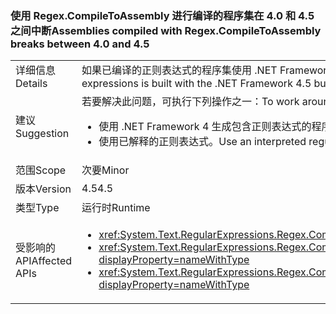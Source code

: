 ### <a name="assemblies-compiled-with-regexcompiletoassembly-breaks-between-40-and-45"></a><span data-ttu-id="61112-101">使用 Regex.CompileToAssembly 进行编译的程序集在 4.0 和 4.5 之间中断</span><span class="sxs-lookup"><span data-stu-id="61112-101">Assemblies compiled with Regex.CompileToAssembly breaks between 4.0 and 4.5</span></span>

|   |   |
|---|---|
|<span data-ttu-id="61112-102">详细信息</span><span class="sxs-lookup"><span data-stu-id="61112-102">Details</span></span>|<span data-ttu-id="61112-103">如果已编译的正则表达式的程序集使用 .NET Framework 4.5 生成但却面向 .NET Framework 4，则在安装了 .NET Framework 4 的系统上尝试使用该程序集的正则表达式之一时，将引发异常。</span><span class="sxs-lookup"><span data-stu-id="61112-103">If an assembly of compiled regular expressions is built with the .NET Framework 4.5 but targets the .NET Framework 4, attempting to use one of the regular expressions in that assembly on a system with .NET Framework 4 installed throws an exception.</span></span>|
|<span data-ttu-id="61112-104">建议</span><span class="sxs-lookup"><span data-stu-id="61112-104">Suggestion</span></span>|<span data-ttu-id="61112-105">若要解决此问题，可执行下列操作之一：</span><span class="sxs-lookup"><span data-stu-id="61112-105">To work around this problem, you can do either of the following:</span></span><ul><li><span data-ttu-id="61112-106">使用 .NET Framework 4 生成包含正则表达式的程序集。</span><span class="sxs-lookup"><span data-stu-id="61112-106">Build the assembly that contains the regular expressions with the .NET Framework 4.</span></span></li><li><span data-ttu-id="61112-107">使用已解释的正则表达式。</span><span class="sxs-lookup"><span data-stu-id="61112-107">Use an interpreted regular expression.</span></span></li></ul>|
|<span data-ttu-id="61112-108">范围</span><span class="sxs-lookup"><span data-stu-id="61112-108">Scope</span></span>|<span data-ttu-id="61112-109">次要</span><span class="sxs-lookup"><span data-stu-id="61112-109">Minor</span></span>|
|<span data-ttu-id="61112-110">版本</span><span class="sxs-lookup"><span data-stu-id="61112-110">Version</span></span>|<span data-ttu-id="61112-111">4.5</span><span class="sxs-lookup"><span data-stu-id="61112-111">4.5</span></span>|
|<span data-ttu-id="61112-112">类型</span><span class="sxs-lookup"><span data-stu-id="61112-112">Type</span></span>|<span data-ttu-id="61112-113">运行时</span><span class="sxs-lookup"><span data-stu-id="61112-113">Runtime</span></span>|
|<span data-ttu-id="61112-114">受影响的 API</span><span class="sxs-lookup"><span data-stu-id="61112-114">Affected APIs</span></span>|<ul><li><xref:System.Text.RegularExpressions.Regex.CompileToAssembly(System.Text.RegularExpressions.RegexCompilationInfo[],System.Reflection.AssemblyName)?displayProperty=nameWithType></li><li><xref:System.Text.RegularExpressions.Regex.CompileToAssembly(System.Text.RegularExpressions.RegexCompilationInfo[],System.Reflection.AssemblyName,System.Reflection.Emit.CustomAttributeBuilder[])?displayProperty=nameWithType></li><li><xref:System.Text.RegularExpressions.Regex.CompileToAssembly(System.Text.RegularExpressions.RegexCompilationInfo[],System.Reflection.AssemblyName,System.Reflection.Emit.CustomAttributeBuilder[],System.String)?displayProperty=nameWithType></li></ul>|


